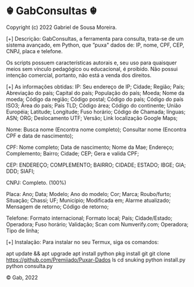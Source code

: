 # ☬ GabConsultas ☬
Copyright (c) 2022 Gabriel de Sousa Moreira.

[+] Descrição: GabConsultas, a ferramenta para consulta, trata-se de um sistema avançado, em Python, que ”puxa" dados de: IP, nome, CPF, CEP, CNPJ, placa e telefone.

Os scripts possuem características autorais e, seu uso para quaisquer meios sem vínculo pedagógico ou educacional, é proibido. Não possui intenção comercial, portanto, não está a venda dos direitos.

[+] As informações obtidas: IP: Seu endereço de IP; Cidade; Região; País; Abreviação do país; Capital do país; População do país; Moeda; Nome da moeda; Código da região; Código postal; Código do país; Código do país ISO3; Área do país; País TLD; Código área; Código do continente; União Européia; Latitude; Longitude; Fuso horário; Código de Chamada; línguas; ASN; ORG; Deslocamento UTF; Versão; Link localização Google Maps;

Nome: Busca nome (Encontra nome completo); Consultar nome (Encontra CPF e data de nascimento);

CPF: Nome completo; Data de nascimento; Nome da Mae; Endereço; Complemento; Bairro; Cidade; CEP; Gera e valida CPF;

CEP: ENDEREÇO; COMPLEMENTO; BAIRRO; CIDADE; ESTADO; IBGE; GIA; DDD; SIAFI;

CNPJ: Completo. (100%)

Placa: Ano; Data; Modelo; Ano do modelo; Cor; Marca; Roubo/furto; Situação; Chassi; UF; Município; Modificada em; Alarme atualizado; Mensagem de retorno; Código de retorno;

Telefone: Formato internacional; Formato local; País; Cidade/Estado; Operadora; Fuso horário; Validação; Scan com Numverify.com; Operadora; Tipo de linha;

[+] Instalação: Para instalar no seu Termux, siga os comandos:

apt update && apt upgrade apt install python pkg install git
git clone https://github.com/Premiiado/Puxar-Dados 
ls
cd snuking python install.py python consulta.py

© Gab, 2022
